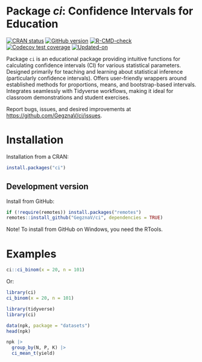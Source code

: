 Package ***ci***: Confidence Intervals for Education
================

<!-- README.md is generated from README.Rmd. Please edit that file -->

<!-- badges: start -->

[![CRAN
status](https://www.r-pkg.org/badges/version/ci)](https://CRAN.R-project.org/package=ci)
[![GitHub
version](https://img.shields.io/badge/GitHub-0.0.1-brightgreen.svg)](https://github.com/GegznaV/ci)
[![R-CMD-check](https://github.com/GegznaV/ci/workflows/R-CMD-check/badge.svg)](https://github.com/GegznaV/ci/actions)
[![Codecov test
coverage](https://codecov.io/gh/GegznaV/ci/graph/badge.svg)](https://app.codecov.io/gh/GegznaV/ci)
[![Updated-on](https://img.shields.io/badge/Updated%20on-2025--10--19-yellowgreen.svg)](/commits/master)
<!-- badges: end -->

Package `ci` is an educational package providing intuitive functions for
calculating confidence intervals (CI) for various statistical
parameters. Designed primarily for teaching and learning about
statistical inference (particularly confidence intervals). Offers
user-friendly wrappers around established methods for proportions,
means, and bootstrap-based intervals. Integrates seamlessly with
Tidyverse workflows, making it ideal for classroom demonstrations and
student exercises.

Report bugs, issues, and desired improvements at
<https://github.com/GegznaV/ci/issues>.

# Installation

Installation from a CRAN:

``` r
install.packages("ci")
```

## Development version

Install from GitHub:

``` r
if (!require(remotes)) install.packages("remotes")
remotes::install_github("GegznaV/ci", dependencies = TRUE)
```

Note! To install from GitHub on Windows, you need the RTools.

# Examples

``` r
ci::ci_binom(x = 20, n = 101)
```

Or:

``` r
library(ci)
ci_binom(x = 20, n = 101)
```

``` r
library(tidyverse)
library(ci)

data(npk, package = "datasets")
head(npk)

npk |>
  group_by(N, P, K) |> 
  ci_mean_t(yield)
```
